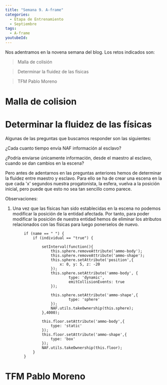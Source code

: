 ```yaml
---
title: "Semana 9. A-frame"
categories:
  - Etapa de Entrenamiento
  - Septiembre
tags:
  - A-frame
youtubeId: 
---
```



Nos adentramos en la novena semana del blog. Los retos indicados son:

> Malla de colisión

> Determinar la fluidez de las físicas

> TFM Pablo Moreno


# Malla de colision

# Determinar la fluidez de las físicas

Algunas de las preguntas que buscamos responder son las siguientes:

¿Cada cuanto tiempo envía NAF información al esclavo?

¿Podría enviarse únicamente información, desde el maestro al esclavo, cuando se dan cambios en la escena?

Pero antes de adentarnos en las preguntas anteriores hemos de determinar la fluidez entre maestro y esclavo. Para ello se ha de crear una escena en la que cada 'x' segundos nuestra progatonista, la esfera, vuelva a la posición inicial, pero puede que esto no sea tan sencillo como parece.

Observaciones:

1. Una vez que las físicas han sido establecidas en la escena no podemos modificar la posición de la entidad afectada. Por tanto, para poder modificar la posición de nuestra entidad hemos de eliminar los atributos relacionados con las físicas para luego ponerselos de nuevo. 

            if (name == " ") {
                if (individual == "true") {
                    
                    setInterval(function(){
                        this.sphere.removeAttribute('ammo-body');
                        this.sphere.removeAttribute('ammo-shape');
                        this.sphere.setAttribute('position',{
                            x: 0, y: 5, z: -20
                        });
                        this.sphere.setAttribute('ammo-body', {
                                type: 'dynamic',
                                emitCollisionEvents: true
                        });

                        this.sphere.setAttribute('ammo-shape',{
                                type: 'sphere'
                        });
                        NAF.utils.takeOwnership(this.sphere);
                    },4000);

                    this.floor.setAttribute('ammo-body',{
                        type: 'static'
                    });
                    this.floor.setAttribute('ammo-shape',{
                        type: 'box'
                    });
                    NAF.utils.takeOwnership(this.floor);
                }
            }


# TFM Pablo Moreno

